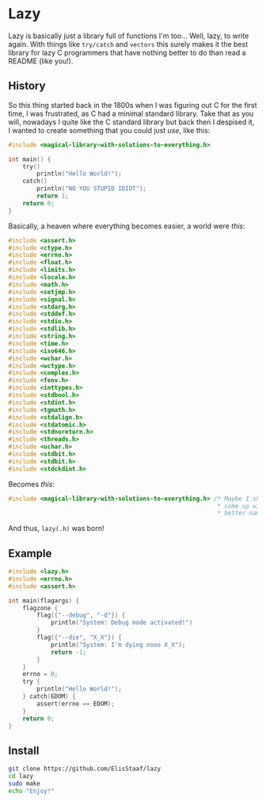# Lazy
Lazy is basically just a library full of functions I'm too... Well, lazy, to write again.
With things like `try/catch` and `vectors` this surely makes it the best library for
lazy C programmers that have nothing better to do than read a README (like you!).

## History
So this thing started back in the 1800s when I was figuring out C for the first time,
I was frustrated, as C had a minimal standard library. Take that as you will, nowadays
I quite like the C standard library but back then I despised it, I wanted to create something
that you could just *use*, like this:
```c
#include <magical-library-with-solutions-to-everything.h>

int main() {
    try()
        println("Hello World!");
    catch()
        println("NO YOU STUPID IDIOT");
        return 1;
    return 0;
}
```
Basically, a heaven where everything becomes easier, a world were *this*:
```c
#include <assert.h>
#include <ctype.h>
#include <errno.h>
#include <float.h>
#include <limits.h>
#include <locale.h>
#include <math.h>
#include <setjmp.h>
#include <signal.h>
#include <stdarg.h>
#include <stddef.h>
#include <stdio.h>
#include <stdlib.h>
#include <string.h>
#include <time.h>
#include <iso646.h>
#include <wchar.h>
#include <wctype.h>
#include <complex.h>
#include <fenv.h>
#include <inttypes.h>
#include <stdbool.h>
#include <stdint.h>
#include <tgmath.h>
#include <stdalign.h>
#include <stdatomic.h>
#include <stdnoreturn.h>
#include <threads.h>
#include <uchar.h>
#include <stdbit.h>
#include <stdbit.h>
#include <stdckdint.h>
```
Becomes *this*:
```c
#include <magical-library-with-solutions-to-everything.h> /* Maybe I should
                                                           * come up with a
                                                           * better name? */
```
And thus, `lazy(.h)` was born!

## Example
```c
#include <lazy.h>
#include <errno.h>
#include <assert.h>

int main(flagargs) {
    flagzone {
        flag({"--debug", "-d"}) {
            println("System: Debug mode activated!")
        }
        flag({"--die", "X_X"}) {
            println("System: I'm dying nooo X_X");
            return -1;
        }
    }
    errno = 0;
    try {
        println("Hello World!");
    } catch(EDOM) {
        assert(errno == EDOM);
    }
    return 0;
}
```

## Install
```sh
git clone https://github.com/ElisStaaf/lazy
cd lazy
sudo make
echo "Enjoy!"
```
